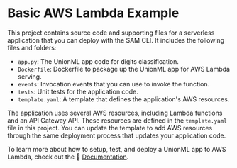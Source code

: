 # Basic AWS Lambda Example

This project contains source code and supporting files for a serverless application that you can deploy with the SAM CLI. It includes the following files and folders:

- `app.py`: The UnionML app code for digits classification.
- `Dockerfile`: Dockerfile to package up the UnionML app for AWS Lambda serving.
- `events`: Invocation events that you can use to invoke the function.
- `tests`: Unit tests for the application code.
- `template.yaml`: A template that defines the application's AWS resources.

The application uses several AWS resources, including Lambda functions and an API Gateway API. These resources are defined in the `template.yaml` file in this project. You can update the template to add AWS resources through the same deployment process that updates your application code.

To learn more about how to setup, test, and deploy a UnionML app to AWS Lambda,
check out the 📖 [Documentation](https://unionml.readthedocs.io/en/latest/deploying.html).
